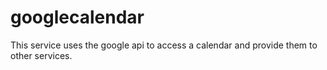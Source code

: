 # googlecalendar
This service uses the google api to access a calendar and provide them to other services.

